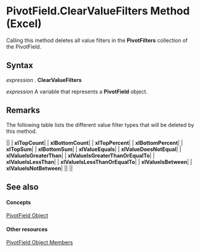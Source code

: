 
# PivotField.ClearValueFilters Method (Excel)

Calling this method deletes all value filters in the  **PivotFilters** collection of the PivotField.


## Syntax

 _expression_ . **ClearValueFilters**

 _expression_ A variable that represents a **PivotField** object.


## Remarks

The following table lists the different value filter types that will be deleted by this method.



||
| **xlTopCount**|
| **xlBottomCount**|
| **xlTopPercent**|
| **xlBottomPercent**|
| **xlTopSum**|
| **xlBottomSum**|
| **xlValueEquals**|
| **xlValueDoesNotEqual**|
| **xlValueIsGreaterThan**|
| **xlValueIsGreaterThanOrEqualTo**|
| **xlValueIsLessThan**|
| **xlValueIsLessThanOrEqualTo**|
| **xlValueIsBetween**|
| **xlValueIsNotBetween**|
||
||

## See also


#### Concepts


[PivotField Object](52784960-e2da-b43a-1e37-2d4dae61c6d8.md)
#### Other resources


[PivotField Object Members](4a6ea12a-072c-a386-c855-7bf5f6eadd46.md)
